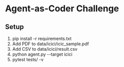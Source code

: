 
# Agent-as-Coder Challenge

## Setup
1. pip install -r requirements.txt
2. Add PDF to data/icici/icic_sample.pdf
3. Add CSV to data/icici/result.csv
4. python agent.py --target icici
5. pytest tests/ -v







